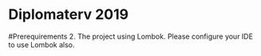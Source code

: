 # Diplomaterv 2019

#Prerequirements
2. The project using Lombok. Please configure your IDE to use Lombok also.